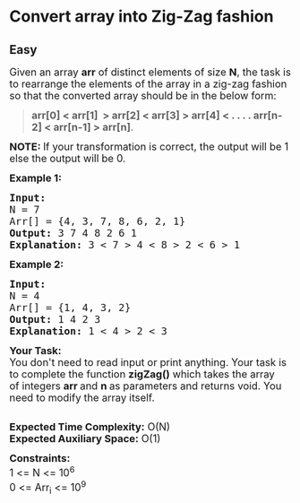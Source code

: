 # Convert array into Zig-Zag fashion
## Easy
<div class="problems_problem_content__Xm_eO"><p><span style="font-size:18px">Given an array&nbsp;<strong>arr</strong> of distinct elements of size&nbsp;<strong>N</strong>, the task is to rearrange the elements of the array in a zig-zag fashion so that the converted array should be in the below form:&nbsp;</span></p>

<blockquote>
<p><span style="font-size:18px"><strong>arr[0] &lt; arr[1] &nbsp;&gt; arr[2] &lt; arr[3] &gt; arr[4] &lt; . . . . arr[n-2] &lt; arr[n-1] &gt; arr[n]</strong>.&nbsp;</span></p>
</blockquote>

<p><span style="font-size:18px"><strong>NOTE:&nbsp;</strong>If your transformation is correct, the output will be 1 else the output will be 0.&nbsp;</span></p>

<p><span style="font-size:18px"><strong>Example 1:</strong></span></p>

<pre style="position: relative;"><span style="font-size:18px"><strong>Input:
</strong>N = 7
Arr[] = {4, 3, 7, 8, 6, 2, 1}
<strong>Output: </strong>3 7 4 8 2 6 1
<strong>Explanation:</strong> 3 &lt; 7 &gt; 4 &lt; 8 &gt; 2 &lt; 6 &gt; 1</span><div class="open_grepper_editor" title="Edit &amp; Save To Grepper"></div></pre>

<p><span style="font-size:18px"><strong>Example 2:</strong></span></p>

<pre style="position: relative;"><span style="font-size:18px"><strong>Input:
</strong>N = 4
Arr[] = {1, 4, 3, 2}
<strong>Output:</strong> 1 4 2 3
<strong>Explanation: </strong>1 &lt; 4 &gt; 2 &lt; 3</span><div class="open_grepper_editor" title="Edit &amp; Save To Grepper"></div></pre>

<p><span style="font-size:18px"><strong>Your Task:</strong><br>
You don't need to read input or print anything. Your task is to complete the function&nbsp;<strong>zigZag()</strong>&nbsp;which takes the&nbsp;array of&nbsp;integers&nbsp;<strong>arr&nbsp;</strong>and&nbsp;<strong>n</strong><strong>&nbsp;</strong>as parameters and returns void. You need to modify the array itself.</span></p>

<p><br>
<span style="font-size:18px"><strong>Expected Time Complexity:</strong>&nbsp;O(N)<br>
<strong>Expected Auxiliary Space:</strong>&nbsp;O(1)</span></p>

<p><span style="font-size:18px"><strong>Constraints:</strong><br>
1 &lt;= N &lt;= 10<sup>6</sup><br>
0 &lt;= Arr<sub>i</sub> &lt;= 10<sup>9</sup></span></p>

<p>&nbsp;</p>
</div>